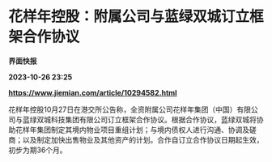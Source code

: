 # 花样年控股：附属公司与蓝绿双城订立框架合作协议
**界面快报**

**2023-10-26 23:25**

**https://www.jiemian.com/article/10294582.html**

花样年控股10月27日在港交所公告称，全资附属公司花样年集团（中国）有限公司与蓝绿双城科技集团有限公司订立框架合作协议。根据合作协议，蓝绿双城将协助花样年集团制定其境内物业项目重组计划；与境内债权人进行沟通、协调及磋商；以及制定加快出售物业及其他资产的计划。合作自订立合作协议日期起生效，初步为期36个月。